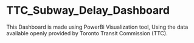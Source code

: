 # TTC_Subway_Delay_Dashboard
This Dashboard is made using PowerBi Visualization tool, Using the data available openly provided by Toronto Transit Commission (TTC).
